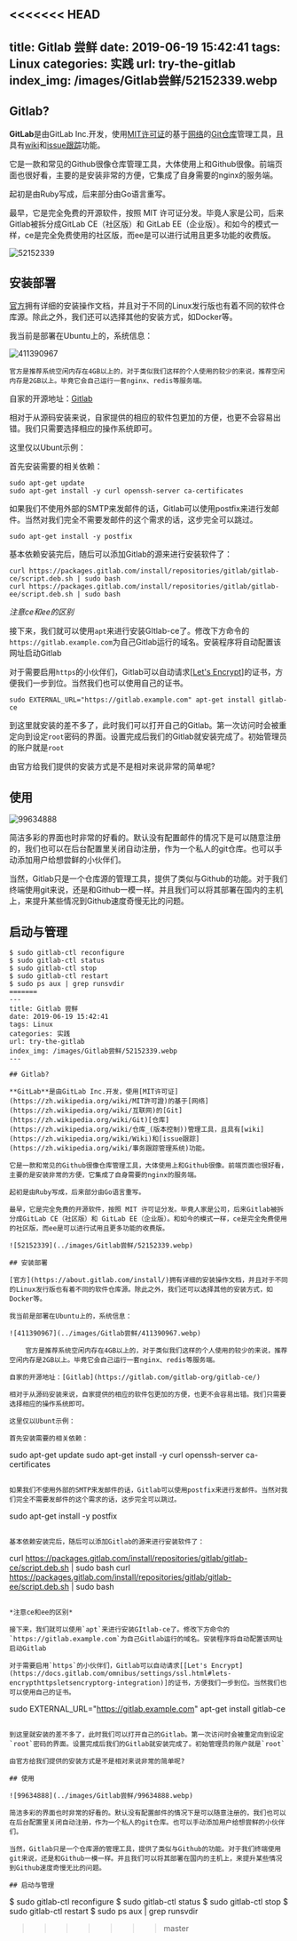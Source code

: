 <<<<<<< HEAD
---
title: Gitlab 尝鲜
date: 2019-06-19 15:42:41
tags: Linux
categories: 实践
url: try-the-gitlab
index_img: /images/Gitlab尝鲜/52152339.webp
---

## Gitlab?

**GitLab**是由GitLab Inc.开发，使用[MIT许可证](https://zh.wikipedia.org/wiki/MIT許可證)的基于[网络](https://zh.wikipedia.org/wiki/互联网)的[Git](https://zh.wikipedia.org/wiki/Git)[仓库](https://zh.wikipedia.org/wiki/仓库_(版本控制))管理工具，且具有[wiki](https://zh.wikipedia.org/wiki/Wiki)和[issue跟踪](https://zh.wikipedia.org/wiki/事务跟踪管理系统)功能。

它是一款和常见的Github很像仓库管理工具，大体使用上和Github很像。前端页面也很好看，主要的是安装非常的方便，它集成了自身需要的nginx的服务端。

起初是由Ruby写成，后来部分由Go语言重写。

最早，它是完全免费的开源软件，按照 MIT 许可证分发。毕竟人家是公司，后来Gitlab被拆分成GitLab CE（社区版）和 GitLab EE（企业版）。和如今的模式一样，ce是完全免费使用的社区版，而ee是可以进行试用且更多功能的收费版。

![52152339](../images/Gitlab尝鲜/52152339.webp)

## 安装部署

[官方](https://about.gitlab.com/install/)拥有详细的安装操作文档，并且对于不同的Linux发行版也有着不同的软件仓库源。除此之外，我们还可以选择其他的安装方式，如Docker等。

我当前是部署在Ubuntu上的，系统信息：

![411390967](../images/Gitlab尝鲜/411390967.webp)

	官方是推荐系统空闲内存在4GB以上的，对于类似我们这样的个人使用的较少的来说，推荐空闲内存是2GB以上。毕竟它会自己运行一套nginx、redis等服务端。

自家的开源地址：[Gitlab](https://gitlab.com/gitlab-org/gitlab-ce/)

相对于从源码安装来说，自家提供的相应的软件包更加的方便，也更不会容易出错。我们只需要选择相应的操作系统即可。

这里仅以Ubunt示例：

首先安装需要的相关依赖：

```
sudo apt-get update
sudo apt-get install -y curl openssh-server ca-certificates
```

如果我们不使用外部的SMTP来发邮件的话，Gitlab可以使用postfix来进行发邮件。当然对我们完全不需要发邮件的这个需求的话，这步完全可以跳过。

```
sudo apt-get install -y postfix
```

基本依赖安装完后，随后可以添加Gitlab的源来进行安装软件了：

```
curl https://packages.gitlab.com/install/repositories/gitlab/gitlab-ce/script.deb.sh | sudo bash
curl https://packages.gitlab.com/install/repositories/gitlab/gitlab-ee/script.deb.sh | sudo bash
```

*注意ce和ee的区别*

接下来，我们就可以使用`apt`来进行安装GItlab-ce了。修改下方命令的`https://gitlab.example.com`为自己Gitlab运行的域名。安装程序将自动配置该网址启动Gitlab

对于需要启用`https`的小伙伴们，Gitlab可以自动请求[[Let's Encrypt](https://docs.gitlab.com/omnibus/settings/ssl.html#lets-encrypthttpsletsencryptorg-integration)]的证书，方便我们一步到位。当然我们也可以使用自己的证书。

```
sudo EXTERNAL_URL="https://gitlab.example.com" apt-get install gitlab-ce
```

到这里就安装的差不多了，此时我们可以打开自己的Gitlab。第一次访问时会被重定向到设定`root`密码的界面。设置完成后我们的Gitlab就安装完成了。初始管理员的账户就是`root`

由官方给我们提供的安装方式是不是相对来说非常的简单呢?

## 使用

![99634888](../images/Gitlab尝鲜/99634888.webp)

简洁多彩的界面也时非常的好看的。默认没有配置邮件的情况下是可以随意注册的，我们也可以在后台配置里关闭自动注册，作为一个私人的git仓库。也可以手动添加用户给想尝鲜的小伙伴们。

当然，Gitlab只是一个仓库源的管理工具，提供了类似与Github的功能。对于我们终端使用git来说，还是和Github一模一样。并且我们可以将其部署在国内的主机上，来提升某些情况到Github速度奇慢无比的问题。

## 启动与管理

```
$ sudo gitlab-ctl reconfigure
$ sudo gitlab-ctl status
$ sudo gitlab-ctl stop
$ sudo gitlab-ctl restart
$ sudo ps aux | grep runsvdir
=======
---
title: Gitlab 尝鲜
date: 2019-06-19 15:42:41
tags: Linux
categories: 实践
url: try-the-gitlab
index_img: /images/Gitlab尝鲜/52152339.webp
---

## Gitlab?

**GitLab**是由GitLab Inc.开发，使用[MIT许可证](https://zh.wikipedia.org/wiki/MIT許可證)的基于[网络](https://zh.wikipedia.org/wiki/互联网)的[Git](https://zh.wikipedia.org/wiki/Git)[仓库](https://zh.wikipedia.org/wiki/仓库_(版本控制))管理工具，且具有[wiki](https://zh.wikipedia.org/wiki/Wiki)和[issue跟踪](https://zh.wikipedia.org/wiki/事务跟踪管理系统)功能。

它是一款和常见的Github很像仓库管理工具，大体使用上和Github很像。前端页面也很好看，主要的是安装非常的方便，它集成了自身需要的nginx的服务端。

起初是由Ruby写成，后来部分由Go语言重写。

最早，它是完全免费的开源软件，按照 MIT 许可证分发。毕竟人家是公司，后来Gitlab被拆分成GitLab CE（社区版）和 GitLab EE（企业版）。和如今的模式一样，ce是完全免费使用的社区版，而ee是可以进行试用且更多功能的收费版。

![52152339](../images/Gitlab尝鲜/52152339.webp)

## 安装部署

[官方](https://about.gitlab.com/install/)拥有详细的安装操作文档，并且对于不同的Linux发行版也有着不同的软件仓库源。除此之外，我们还可以选择其他的安装方式，如Docker等。

我当前是部署在Ubuntu上的，系统信息：

![411390967](../images/Gitlab尝鲜/411390967.webp)

	官方是推荐系统空闲内存在4GB以上的，对于类似我们这样的个人使用的较少的来说，推荐空闲内存是2GB以上。毕竟它会自己运行一套nginx、redis等服务端。

自家的开源地址：[Gitlab](https://gitlab.com/gitlab-org/gitlab-ce/)

相对于从源码安装来说，自家提供的相应的软件包更加的方便，也更不会容易出错。我们只需要选择相应的操作系统即可。

这里仅以Ubunt示例：

首先安装需要的相关依赖：

```
sudo apt-get update
sudo apt-get install -y curl openssh-server ca-certificates
```

如果我们不使用外部的SMTP来发邮件的话，Gitlab可以使用postfix来进行发邮件。当然对我们完全不需要发邮件的这个需求的话，这步完全可以跳过。

```
sudo apt-get install -y postfix
```

基本依赖安装完后，随后可以添加Gitlab的源来进行安装软件了：

```
curl https://packages.gitlab.com/install/repositories/gitlab/gitlab-ce/script.deb.sh | sudo bash
curl https://packages.gitlab.com/install/repositories/gitlab/gitlab-ee/script.deb.sh | sudo bash
```

*注意ce和ee的区别*

接下来，我们就可以使用`apt`来进行安装GItlab-ce了。修改下方命令的`https://gitlab.example.com`为自己Gitlab运行的域名。安装程序将自动配置该网址启动Gitlab

对于需要启用`https`的小伙伴们，Gitlab可以自动请求[[Let's Encrypt](https://docs.gitlab.com/omnibus/settings/ssl.html#lets-encrypthttpsletsencryptorg-integration)]的证书，方便我们一步到位。当然我们也可以使用自己的证书。

```
sudo EXTERNAL_URL="https://gitlab.example.com" apt-get install gitlab-ce
```

到这里就安装的差不多了，此时我们可以打开自己的Gitlab。第一次访问时会被重定向到设定`root`密码的界面。设置完成后我们的Gitlab就安装完成了。初始管理员的账户就是`root`

由官方给我们提供的安装方式是不是相对来说非常的简单呢?

## 使用

![99634888](../images/Gitlab尝鲜/99634888.webp)

简洁多彩的界面也时非常的好看的。默认没有配置邮件的情况下是可以随意注册的，我们也可以在后台配置里关闭自动注册，作为一个私人的git仓库。也可以手动添加用户给想尝鲜的小伙伴们。

当然，Gitlab只是一个仓库源的管理工具，提供了类似与Github的功能。对于我们终端使用git来说，还是和Github一模一样。并且我们可以将其部署在国内的主机上，来提升某些情况到Github速度奇慢无比的问题。

## 启动与管理

```
$ sudo gitlab-ctl reconfigure
$ sudo gitlab-ctl status
$ sudo gitlab-ctl stop
$ sudo gitlab-ctl restart
$ sudo ps aux | grep runsvdir
>>>>>>> master
```